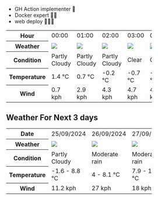 - GH Action implementer 🚀
- Docker expert 🐳🚢
- web deploy 👨🏻‍💻

<div style="width:400px">


<table>
    <tr>
        <th>Hour</th>
        <td>00:00</td><td>01:00</td><td>02:00</td><td>03:00</td><td>04:00</td><td>05:00</td><td>06:00</td><td>07:00</td><td>08:00</td><td>09:00</td><td>10:00</td><td>11:00</td><td>12:00</td><td>13:00</td><td>14:00</td><td>15:00</td><td>16:00</td><td>17:00</td><td>18:00</td><td>19:00</td><td>20:00</td><td>21:00</td><td>22:00</td><td>23:00</td>
    </tr>
    <tr>
        <th>Weather</th>
        <td><img src="https://cdn.weatherapi.com/weather/64x64/night/116.png"></img></td><td><img src="https://cdn.weatherapi.com/weather/64x64/night/116.png"></img></td><td><img src="https://cdn.weatherapi.com/weather/64x64/night/116.png"></img></td><td><img src="https://cdn.weatherapi.com/weather/64x64/night/113.png"></img></td><td><img src="https://cdn.weatherapi.com/weather/64x64/night/113.png"></img></td><td><img src="https://cdn.weatherapi.com/weather/64x64/night/113.png"></img></td><td><img src="https://cdn.weatherapi.com/weather/64x64/night/113.png"></img></td><td><img src="https://cdn.weatherapi.com/weather/64x64/night/113.png"></img></td><td><img src="https://cdn.weatherapi.com/weather/64x64/day/113.png"></img></td><td><img src="https://cdn.weatherapi.com/weather/64x64/day/116.png"></img></td><td><img src="https://cdn.weatherapi.com/weather/64x64/day/113.png"></img></td><td><img src="https://cdn.weatherapi.com/weather/64x64/day/116.png"></img></td><td><img src="https://cdn.weatherapi.com/weather/64x64/day/119.png"></img></td><td><img src="https://cdn.weatherapi.com/weather/64x64/day/119.png"></img></td><td><img src="https://cdn.weatherapi.com/weather/64x64/day/116.png"></img></td><td><img src="https://cdn.weatherapi.com/weather/64x64/day/119.png"></img></td><td><img src="https://cdn.weatherapi.com/weather/64x64/day/116.png"></img></td><td><img src="https://cdn.weatherapi.com/weather/64x64/day/116.png"></img></td><td><img src="https://cdn.weatherapi.com/weather/64x64/day/116.png"></img></td><td><img src="https://cdn.weatherapi.com/weather/64x64/day/119.png"></img></td><td><img src="https://cdn.weatherapi.com/weather/64x64/night/122.png"></img></td><td><img src="https://cdn.weatherapi.com/weather/64x64/night/122.png"></img></td><td><img src="https://cdn.weatherapi.com/weather/64x64/night/116.png"></img></td><td><img src="https://cdn.weatherapi.com/weather/64x64/night/122.png"></img></td>
    </tr>
    <tr>
        <th>Condition</th>
        <td width="200px">Partly Cloudy </td><td width="200px">Partly Cloudy </td><td width="200px">Partly Cloudy </td><td width="200px">Clear </td><td width="200px">Clear </td><td width="200px">Clear </td><td width="200px">Clear </td><td width="200px">Clear </td><td width="200px">Sunny</td><td width="200px">Partly Cloudy </td><td width="200px">Sunny</td><td width="200px">Partly Cloudy </td><td width="200px">Cloudy </td><td width="200px">Cloudy </td><td width="200px">Partly Cloudy </td><td width="200px">Cloudy </td><td width="200px">Partly Cloudy </td><td width="200px">Partly Cloudy </td><td width="200px">Partly Cloudy </td><td width="200px">Cloudy </td><td width="200px">Overcast </td><td width="200px">Overcast </td><td width="200px">Partly Cloudy </td><td width="200px">Overcast </td>
    </tr>
    <tr>
        <th>Temperature</th>
        <td>1.4 °C</td><td>0.7 °C</td><td>-0.2 °C</td><td>-0.7 °C</td><td>-1.1 °C</td><td>-1.3 °C</td><td>-1.6 °C</td><td>-1.4 °C</td><td>2 °C</td><td>4.4 °C</td><td>4.3 °C</td><td>8 °C</td><td>8.3 °C</td><td>8.1 °C</td><td>8.3 °C</td><td>8.8 °C</td><td>8.5 °C</td><td>7.9 °C</td><td>6.6 °C</td><td>5.2 °C</td><td>4.9 °C</td><td>4.6 °C</td><td>3.6 °C</td><td>3.8 °C</td>
    </tr>
    <tr>
        <th>Wind</th>
        <td>0.7 kph</td><td>2.9 kph</td><td>4.3 kph</td><td>4.7 kph</td><td>4.7 kph</td><td>6.1 kph</td><td>5.4 kph</td><td>5.8 kph</td><td>4.7 kph</td><td>4 kph</td><td>4 kph</td><td>1.8 kph</td><td>2.9 kph</td><td>5.4 kph</td><td>5 kph</td><td>6.8 kph</td><td>11.2 kph</td><td>4.7 kph</td><td>2.9 kph</td><td>2.2 kph</td><td>0.7 kph</td><td>2.5 kph</td><td>5 kph</td><td>2.9 kph</td>
    </tr>
</table>


<div/>

## Weather For Next 3 days

<div style="width:400px">


<table>
    <tr>
        <th>Date</th>
        <td>25/09/2024</td><td>26/09/2024</td><td>27/09/2024</td>
    </tr>
    <tr>
        <th>Weather</th>
        <td><img src="https://cdn.weatherapi.com/weather/64x64/day/116.png"/></td><td><img src="https://cdn.weatherapi.com/weather/64x64/day/302.png"/></td><td><img src="https://cdn.weatherapi.com/weather/64x64/day/302.png"/></td>
    </tr>
    <tr>
        <th>Condition</th>
        <td width="200px">Partly Cloudy </td><td width="200px">Moderate rain</td><td width="200px">Moderate rain</td>
    </tr>
    <tr>
        <th>Temperature</th>
        <td>-1.6 -  8.8 °C</td><td>4 -  8.1 °C</td><td>7.9 -  13.3 °C</td>
    </tr>
    <tr>
        <th>Wind</th>
        <td>11.2 kph</td><td>27 kph</td><td>18 kph</td>
    </tr>
</table>


<div/>


